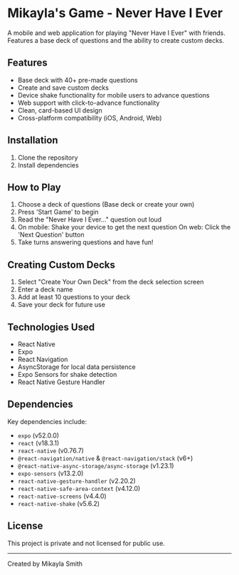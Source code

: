 # Mikayla's Game - Never Have I Ever

A mobile and web application for playing "Never Have I Ever" with friends. Features a base deck of questions and the ability to create custom decks.

## Features

- Base deck with 40+ pre-made questions
- Create and save custom decks
- Device shake functionality for mobile users to advance questions
- Web support with click-to-advance functionality
- Clean, card-based UI design
- Cross-platform compatibility (iOS, Android, Web)

## Installation

1. Clone the repository
2. Install dependencies

## How to Play

1. Choose a deck of questions (Base deck or create your own)
2. Press 'Start Game' to begin
3. Read the "Never Have I Ever..." question out loud
4. On mobile: Shake your device to get the next question
   On web: Click the 'Next Question' button
5. Take turns answering questions and have fun!

## Creating Custom Decks

1. Select "Create Your Own Deck" from the deck selection screen
2. Enter a deck name
3. Add at least 10 questions to your deck
4. Save your deck for future use

## Technologies Used

- React Native
- Expo
- React Navigation
- AsyncStorage for local data persistence
- Expo Sensors for shake detection
- React Native Gesture Handler

## Dependencies

Key dependencies include:
- `expo` (v52.0.0) 
- `react` (v18.3.1) 
- `react-native` (v0.76.7) 
- `@react-navigation/native` & `@react-navigation/stack` (v6+) 
- `@react-native-async-storage/async-storage` (v1.23.1) 
- `expo-sensors` (v13.2.0) 
- `react-native-gesture-handler` (v2.20.2) 
- `react-native-safe-area-context` (v4.12.0) 
- `react-native-screens` (v4.4.0) 
- `react-native-shake` (v5.6.2) 

## License

This project is private and not licensed for public use.

---
Created by Mikayla Smith
